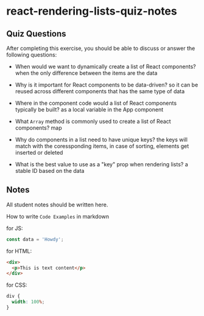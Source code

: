 # react-rendering-lists-quiz-notes

## Quiz Questions

After completing this exercise, you should be able to discuss or answer the following questions:

- When would we want to dynamically create a list of React components?
  when the only difference between the items are the data

- Why is it important for React components to be data-driven?
  so it can be reused across different components that has the same type of data

- Where in the component code would a list of React components typically be built?
  as a local variable in the App component

- What `Array` method is commonly used to create a list of React components?
  map

- Why do components in a list need to have unique keys?
  the keys will match with the coressponding items, in case of sorting, elements get inserted or deleted

- What is the best value to use as a "key" prop when rendering lists?
  a stable ID based on the data

## Notes

All student notes should be written here.

How to write `Code Examples` in markdown

for JS:

```javascript
const data = 'Howdy';
```

for HTML:

```html
<div>
  <p>This is text content</p>
</div>
```

for CSS:

```css
div {
  width: 100%;
}
```
